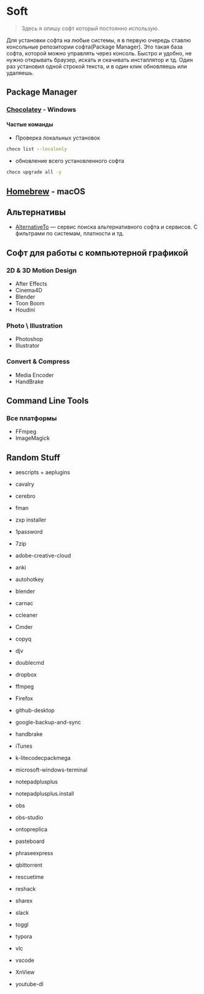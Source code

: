 # Soft

> Здесь я опишу софт который постоянно использую.

Для установки софта на любые системы, я в первую очередь ставлю консольные репозитории софта\(Package Manager\). Это такая база софта, которой можно управлять через консоль. Быстро и удобно, не нужно открывать браузер, искать и скачивать инсталлятор и тд. Один раз установил одной строкой текста, и в один клик обновляешь или удаляешь.

## Package Manager

### [Chocolatey](https://chocolatey.org/) - Windows

#### Частые команды

* Проверка локальных установок

```cmd
choco list --localonly   
```

* обновление всего установленного софта

```cmd
choco upgrade all -y
```

## [Homebrew](https://brew.sh//) - macOS

## Альтернативы

* [AlternativeTo](https://alternativeto.net/) — сервис поиска альтернативного софта и сервисов. С фильтрами по системам, платности и тд.

## Софт для работы с компьютерной графикой

### 2D & 3D Motion Design

* After Effects
* Cinema4D
* Blender
* Toon Boom
* Houdini

### Photo \ Illustration

* Photoshop
* Illustrator

### Convert & Compress

* Media Encoder
* HandBrake

## Command Line Tools

### Все платформы

* FFmpeg
* ImageMagick

## Random Stuff

* aescripts + aeplugins
* cavalry
* cerebro
* fman
* zxp installer

* 1password
* 7zip
* adobe-creative-cloud
* anki
* autohotkey
* blender
* carnac
* ccleaner
* Cmder
* copyq
* djv
* doublecmd
* dropbox
* ffmpeg
* Firefox
* github-desktop
* google-backup-and-sync
* handbrake
* iTunes
* k-litecodecpackmega
* microsoft-windows-terminal
* notepadplusplus
* notepadplusplus.install
* obs
* obs-studio
* ontopreplica
* pasteboard
* phraseexpress
* qbittorrent
* rescuetime
* reshack
* sharex
* slack
* toggl
* typora
* vlc
* vscode
* XnView
* youtube-dl
